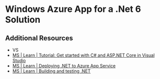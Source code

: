 # Windows Azure App for a .Net 6 Solution

## Additional Resources

- VS
- [MS | Learn | Tutorial: Get started with C# and ASP.NET Core in Visual Studio][1]
- [MS | Learn | Deploying .NET to Azure App Service][2]
- [MS | Learn | Building and testing .NET][3]

[1]: https://learn.microsoft.com/en-us/visualstudio/get-started/csharp/tutorial-aspnet-core?view=vs-2022
[2]: https://docs.github.com/en/actions/deployment/deploying-to-your-cloud-provider/deploying-to-azure/deploying-net-to-azure-app-service
[3]: https://docs.github.com/en/actions/automating-builds-and-tests/building-and-testing-net

